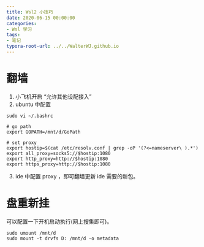 ```yaml
---
title: Wsl2 小技巧
date: 2020-06-15 00:00:00
categories:
- Wsl 学习
tags:
- 笔记
typora-root-url: ../../WalterWJ.github.io
---
```


# 翻墙
1. 小飞机开启 “允许其他设配接入”
2. ubuntu 中配置
```shell
sudo vi ~/.bashrc

# go path
export GOPATH=/mnt/d/GoPath

# set proxy
export hostip=$(cat /etc/resolv.conf | grep -oP '(?<=nameserver\ ).*')
export all_proxy=socks5://$hostip:1080
export http_proxy=http://$hostip:1080
export https_proxy=http://$hostip:1080
```
3. ide 中配置 proxy ，即可翻墙更新 ide 需要的新包。

# 盘重新挂

可以配置一下开机启动执行(网上搜集即可)。

```shell
sudo umount /mnt/d
sudo mount -t drvfs D: /mnt/d -o metadata
```